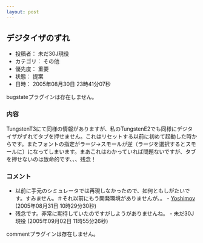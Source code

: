```yaml
---
layout: post
---
```

<h2>デジタイザのずれ</h2>
<ul>
<li>投稿者： 未だ30J現役</li>
<li>カテゴリ： その他</li>
<li>優先度： 重要</li>
<li>状態： 提案</li>
<li>日時： 2005年08月30日 23時41分07秒</li>
</ul>
<p><span class="error">bugstateプラグインは存在しません。</span> </p>
<h3>内容</h3>
<p>TungstenT3にて同様の情報がありますが、私のTungstenE2でも同様にデジタイザがずれてタブを押せません。これはリセットする以前に初めて起動した時からです。またフォントの指定がラージ→スモールが逆（ラージを選択するとスモールに）になってしまいます。まあこれはわかっていれば問題ないですが、タブを押せないのは致命的です、、、残念！</p>
<h3>コメント</h3>
<ul>
<li>以前に手元のシミュレータでは再現しなかったので、如何ともしがたいです。すみません。＃それ以前にもう開発環境がありませんが。。 - <a href="/?page=Yoshimov" class="wikipage">Yoshimov</a> (2005年08月31日 10時29分30秒)</li>
<li>残念です。非常に期待していたのですがしようがありませんね。 - 未だ30J現役 (2005年09月02日 11時55分26秒)</li>
</ul>
<p><span class="error">commentプラグインは存在しません。</span> </p>
